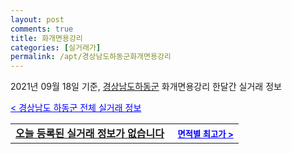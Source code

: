 ```yaml
---
layout: post
comments: true
title: 화개면용강리
categories: [실거래가]
permalink: /apt/경상남도하동군화개면용강리
---
```


2021년 09월 18일 기준, <a href="/apt/경상남도하동군">경상남도하동군</a> 화개면용강리 한달간 실거래 정보

<a style="color: blue;" href="/apt/경상남도하동군">< 경상남도 하동군 전체 실거래 정보</a>
<!---- start ---->
<table>
  <tr>
    <td colspan="4" style="font-weight: bold;"><a href="/apt/경상남도하동군화개면용강리{name_without_space}">오늘 등록된 실거래 정보가 없습니다</a> &nbsp;&nbsp;&nbsp; <a style="color: blue; font-size: smaller;" href="/apt/경상남도하동군화개면용강리{name_without_space}">면적별 최고가 ></a></td>
  </tr>
    
</table>
<!---- end ---->
    